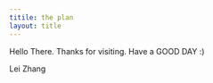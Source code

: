 ```yaml
---
titile: the plan
layout: title
---
```


Hello There.
Thanks for visiting.
Have a GOOD DAY 
:)

Lei Zhang